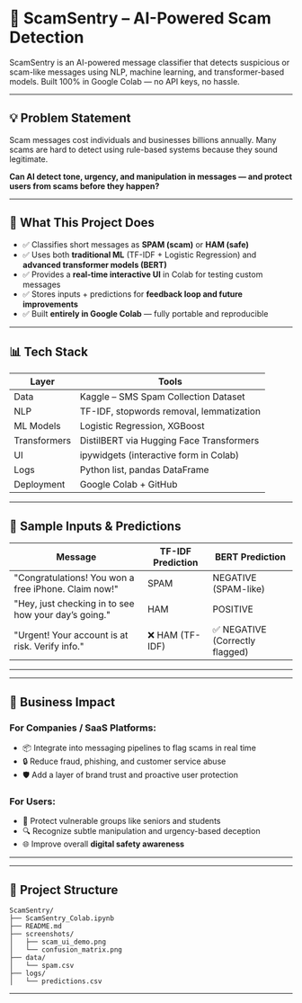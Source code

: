 # 🚨 ScamSentry – AI-Powered Scam Detection

ScamSentry is an AI-powered message classifier that detects suspicious or scam-like messages using NLP, machine learning, and transformer-based models. Built 100% in Google Colab — no API keys, no hassle.

---

## 💡 Problem Statement
Scam messages cost individuals and businesses billions annually. Many scams are hard to detect using rule-based systems because they sound legitimate.

**Can AI detect tone, urgency, and manipulation in messages — and protect users from scams before they happen?**

---

## 🎯 What This Project Does
- ✅ Classifies short messages as **SPAM (scam)** or **HAM (safe)**
- ✅ Uses both **traditional ML** (TF-IDF + Logistic Regression) and **advanced transformer models (BERT)**
- ✅ Provides a **real-time interactive UI** in Colab for testing custom messages
- ✅ Stores inputs + predictions for **feedback loop and future improvements**
- ✅ Built **entirely in Google Colab** — fully portable and reproducible

---

## 📊 Tech Stack
| Layer         | Tools                                        |
|--------------|----------------------------------------------|
| Data         | Kaggle – SMS Spam Collection Dataset         |
| NLP          | TF-IDF, stopwords removal, lemmatization     |
| ML Models    | Logistic Regression, XGBoost                 |
| Transformers | DistilBERT via Hugging Face Transformers     |
| UI           | ipywidgets (interactive form in Colab)       |
| Logs         | Python list, pandas DataFrame                |
| Deployment   | Google Colab + GitHub                        |

---

## 🧪 Sample Inputs & Predictions
| Message                                                  | TF-IDF Prediction | BERT Prediction               |
|----------------------------------------------------------|-------------------|-------------------------------|
| "Congratulations! You won a free iPhone. Claim now!"     | SPAM              | NEGATIVE (SPAM-like)         |
| "Hey, just checking in to see how your day’s going."     | HAM               | POSITIVE                     |
| "Urgent! Your account is at risk. Verify info."          | ❌ HAM (TF-IDF)    | ✅ NEGATIVE (Correctly flagged) |

---

---

## 💼 Business Impact
### For Companies / SaaS Platforms:
- 📦 Integrate into messaging pipelines to flag scams in real time
- 🔒 Reduce fraud, phishing, and customer service abuse
- 🛡️ Add a layer of brand trust and proactive user protection

### For Users:
- 👵 Protect vulnerable groups like seniors and students
- 🔍 Recognize subtle manipulation and urgency-based deception
- 🌐 Improve overall **digital safety awareness**

---
---

## 📁 Project Structure
```
ScamSentry/
├── ScamSentry_Colab.ipynb
├── README.md
├── screenshots/
│   ├── scam_ui_demo.png
│   └── confusion_matrix.png
├── data/
│   └── spam.csv
├── logs/
│   └── predictions.csv
```

---

